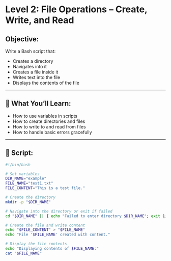 # Level 2: File Operations – Create, Write, and Read

## Objective:
Write a Bash script that:
- Creates a directory
- Navigates into it
- Creates a file inside it
- Writes text into the file
- Displays the contents of the file

---

## 🧠 What You’ll Learn:
- How to use variables in scripts
- How to create directories and files
- How to write to and read from files
- How to handle basic errors gracefully

---

## 📜 Script:

```bash
#!/bin/bash

# Set variables
DIR_NAME="example"
FILE_NAME="test1.txt"
FILE_CONTENT="This is a test file."

# Create the directory
mkdir -p "$DIR_NAME"

# Navigate into the directory or exit if failed
cd "$DIR_NAME" || { echo "Failed to enter directory $DIR_NAME"; exit 1; }

# Create the file and write content
echo "$FILE_CONTENT" > "$FILE_NAME"
echo "File '$FILE_NAME' created with content."

# Display the file contents
echo "Displaying contents of $FILE_NAME:"
cat "$FILE_NAME"

